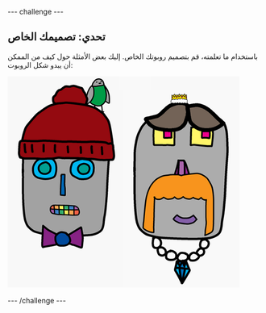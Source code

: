 \--- challenge \---

## تحدي: تصميمك الخاص

باستخدام ما تعلمته، قم بتصميم روبوتك الخاص. إليك بعض الأمثلة حول كيف من الممكن أن يبدو شكل الروبوت:

![لقطة شاشة](images/robot-examples.png)

\--- /challenge \---